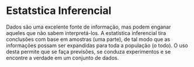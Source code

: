 # Estatstica Inferencial

Dados são uma excelente fonte de informação, mas podem enganar aqueles que não sabem interpretá-los. A estatística inferencial tira conclusões com base em amostras (uma parte), de tal modo que as informações possam ser expandidas para toda a população (o todo). O uso desta permite que se faça previsões, se conduza experimentos e se encontre a verdade em um conjunto de dados.
